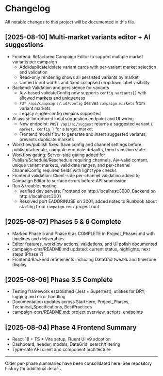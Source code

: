 # Changelog

All notable changes to this project will be documented in this file.

## [2025-08-10] Multi-market variants editor + AI suggestions
- Frontend: Refactored Campaign Editor to support multiple market variants per campaign
	- Add/duplicate/delete variant cards with per-variant market selection and validation
	- Read-only rendering shows all persisted variants by market
	- Unified input widths and fixed collapsed dropdown label visibility
- Backend: Validation and persistence for variants
	- Ajv-based validateConfig now supports `config.variants[]` with allowed markets and uniqueness
	- `PUT /api/campaigns/:id/config` derives `campaign.markets` from variant markets
	- Legacy single-config remains supported
- AI assist: Introduced local suggestion endpoint and UI wiring
	- New endpoint: `POST /api/ai/suggest` returns a suggested variant `{ market, config }` for a target market
	- Frontend modal flow to generate and insert suggested variants; prevents duplicate markets
- Workflow/publish fixes: Save config and channel settings before publish/schedule, compute end date defaults, then transition state
 - Workflow gating: Server-side gating added for Publish/Schedule/Reschedule requiring channels, Ajv-valid content, unique variant markets, valid date ranges, and per-channel channelConfig required fields with light type checks
 - Frontend validation: Client-side per-channel validation added to Campaign Editor to surface errors before API submission
- Run & troubleshooting
	- Verified dev servers: Frontend on http://localhost:3000, Backend on http://localhost:3001
	- Resolved port EADDRINUSE on 3001; added notes to Runbook about starting from `campaign-cms/` project root

## [2025-08-07] Phases 5 & 6 Complete
- Marked Phase 5 and Phase 6 as COMPLETE in Project_Phases.md with timelines and deliverables
- Editor features, workflow actions, validations, and UI polish documented
- campaign-cms/README.md updated: current status, highlights, next steps (Phase 7)
- Frontend/Backend refinements including DataGrid tweaks and timezone display

## [2025-08-06] Phase 3.5 Complete
- Testing framework established (Jest + Supertest); utilities for DRY; logging and error handling
- Documentation updates across StartHere, Project_Phases, Technical_Specifications, BestPractices
- campaign-cms/README.md: project overview, scripts, endpoints

## [2025-08-04] Phase 4 Frontend Summary
- React 18 + TS + Vite setup, Fluent UI v9 adoption
- Dashboard, header, modals, DataGrid, search/filtering
- Type-safe API client and component architecture

---

Older per-phase summaries have been consolidated here. See repository history for additional details.
